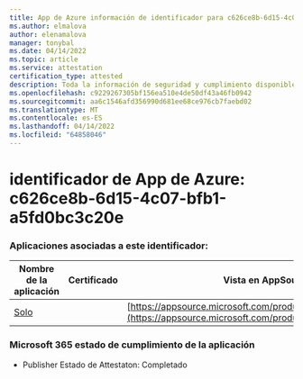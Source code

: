 ```yaml
---
title: App de Azure información de identificador para c626ce8b-6d15-4c07-bfb1-a5fd0bc3c20e
ms.author: elmalova
author: elenamalova
manager: tonybal
ms.date: 04/14/2022
ms.topic: article
ms.service: attestation
certification_type: attested
description: Toda la información de seguridad y cumplimiento disponible para c626ce8b-6d15-4c07-bfb1-a5fd0bc3c20e.
ms.openlocfilehash: c9229267305bf156ea510e4de50df43a46fb0942
ms.sourcegitcommit: aa6c1546afd356990d681ee68ce976cb7faebd02
ms.translationtype: MT
ms.contentlocale: es-ES
ms.lasthandoff: 04/14/2022
ms.locfileid: "64858046"
---
```

# <a name="azure-app-id-c626ce8b-6d15-4c07-bfb1-a5fd0bc3c20e"></a>identificador de App de Azure: c626ce8b-6d15-4c07-bfb1-a5fd0bc3c20e


### <a name="apps-associated-with-this-id"></a>Aplicaciones asociadas a este identificador:
| **Nombre de la aplicación** | **Certificado** | **Vista en AppSource** |
|--------------|---------------|-----------------------|
| [Solo](../forward/WA200003826.md) |  | [https://appsource.microsoft.com/product/office/WA200003826](https://appsource.microsoft.com/product/office/WA200003826) |

### <a name="microsoft-365-app-compliance-status"></a>Microsoft 365 estado de cumplimiento de la aplicación
- Publisher Estado de Attestaton: Completado
